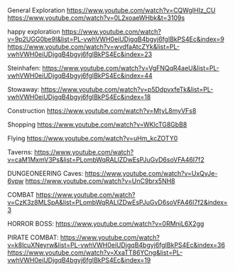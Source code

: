 General Exploration
https://www.youtube.com/watch?v=CQWgIHIz_CU
https://www.youtube.com/watch?v=0L2xoaeWHbk&t=3109s


happy exploration
https://www.youtube.com/watch?v=9p2UGG0be9I&list=PL-vwhVWH0eiUDjgqB4bgyj6fgIBkPS4Ec&index=9
https://www.youtube.com/watch?v=wvdfaAtcZYk&list=PL-vwhVWH0eiUDjgqB4bgyj6fgIBkPS4Ec&index=23

Steinhafen:
https://www.youtube.com/watch?v=VgFNQqR4aeU&list=PL-vwhVWH0eiUDjgqB4bgyj6fgIBkPS4Ec&index=44

Stowaway:
https://www.youtube.com/watch?v=p5DdpvxfeTk&list=PL-vwhVWH0eiUDjgqB4bgyj6fgIBkPS4Ec&index=18

Construction
https://www.youtube.com/watch?v=MtyL8myVFs8

Shopping
https://www.youtube.com/watch?v=WKlcTG8GbB8

Flying
https://www.youtube.com/watch?v=uHm_kcZOTY0

Taverns:
https://www.youtube.com/watch?v=caM1MxmV3Ps&list=PLombWqRALIZDwEsPJuGvD6soVFA46I7f2

DUNGEONEERING
Caves:
https://www.youtube.com/watch?v=UxQyJe-6vpw
https://www.youtube.com/watch?v=UnC9brx5NH8

COMBAT
https://www.youtube.com/watch?v=CzK3z8MLSpA&list=PLombWqRALIZDwEsPJuGvD6soVFA46I7f2&index=3

HORROR BOSS:
https://www.youtube.com/watch?v=0RMnjL6X2gg

PIRATE COMBAT:
https://www.youtube.com/watch?v=k8lcuXNeyrw&list=PL-vwhVWH0eiUDjgqB4bgyj6fgIBkPS4Ec&index=36
https://www.youtube.com/watch?v=XxaTT86YCng&list=PL-vwhVWH0eiUDjgqB4bgyj6fgIBkPS4Ec&index=19
